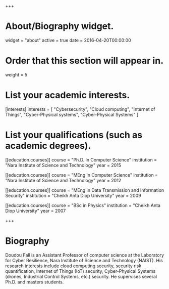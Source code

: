 +++
# About/Biography widget.
widget = "about"
active = true
date = 2016-04-20T00:00:00

# Order that this section will appear in.
weight = 5

# List your academic interests.
[interests]
  interests = [
    "Cybersecurity",
    "Cloud computing",
    "Internet of Things",
    "Cyber-Physical systems",
    "Cyber-Physical Systems"
  ]

# List your qualifications (such as academic degrees).
[[education.courses]]
  course = "Ph.D. in Computer Science"
  institution = "Nara Institute of Science and Technology"
  year = 2015

[[education.courses]]
  course = "MEng in Computer Science"
  institution = "Nara Institute of Science and Technology"
  year = 2012

[[education.courses]]
  course = "MEng in Data Transmission and Information Security"
  institution = "Cheikh Anta Diop University"
  year = 2009

[[education.courses]]
  course = "BSc in Physics"
  institution = "Cheikh Anta Diop University"
  year = 2007
 
+++

# Biography

Doudou Fall is an Assistant Professor of computer science at the Laboratory for Cyber Resilience, Nara Institute of Science and Technology (NAIST). His research interests include cloud computing security, security risk quantification, Internet of Things (IoT) security, Cyber-Physical Systems (drones, Industrial Control Systems, etc.) security. He supervises several Ph.D. and masters students.
